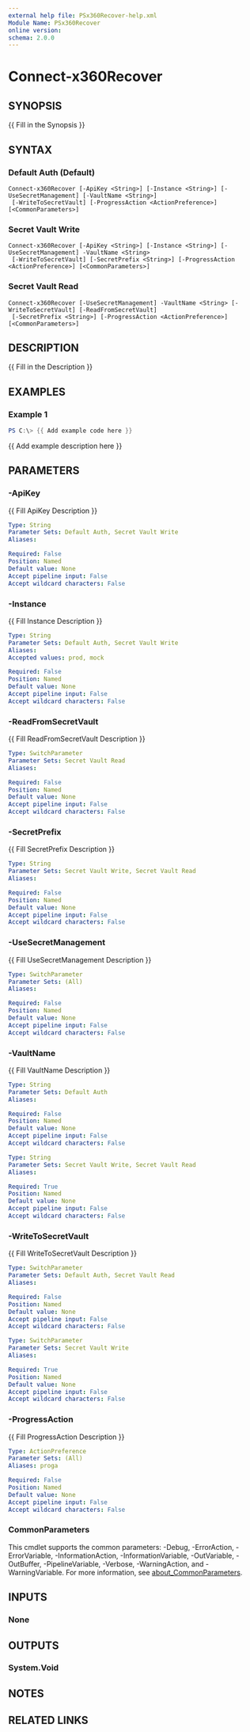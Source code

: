 ```yaml
---
external help file: PSx360Recover-help.xml
Module Name: PSx360Recover
online version:
schema: 2.0.0
---
```


# Connect-x360Recover

## SYNOPSIS
{{ Fill in the Synopsis }}

## SYNTAX

### Default Auth (Default)
```
Connect-x360Recover [-ApiKey <String>] [-Instance <String>] [-UseSecretManagement] [-VaultName <String>]
 [-WriteToSecretVault] [-ProgressAction <ActionPreference>] [<CommonParameters>]
```

### Secret Vault Write
```
Connect-x360Recover [-ApiKey <String>] [-Instance <String>] [-UseSecretManagement] -VaultName <String>
 [-WriteToSecretVault] [-SecretPrefix <String>] [-ProgressAction <ActionPreference>] [<CommonParameters>]
```

### Secret Vault Read
```
Connect-x360Recover [-UseSecretManagement] -VaultName <String> [-WriteToSecretVault] [-ReadFromSecretVault]
 [-SecretPrefix <String>] [-ProgressAction <ActionPreference>] [<CommonParameters>]
```

## DESCRIPTION
{{ Fill in the Description }}

## EXAMPLES

### Example 1
```powershell
PS C:\> {{ Add example code here }}
```

{{ Add example description here }}

## PARAMETERS

### -ApiKey
{{ Fill ApiKey Description }}

```yaml
Type: String
Parameter Sets: Default Auth, Secret Vault Write
Aliases:

Required: False
Position: Named
Default value: None
Accept pipeline input: False
Accept wildcard characters: False
```

### -Instance
{{ Fill Instance Description }}

```yaml
Type: String
Parameter Sets: Default Auth, Secret Vault Write
Aliases:
Accepted values: prod, mock

Required: False
Position: Named
Default value: None
Accept pipeline input: False
Accept wildcard characters: False
```

### -ReadFromSecretVault
{{ Fill ReadFromSecretVault Description }}

```yaml
Type: SwitchParameter
Parameter Sets: Secret Vault Read
Aliases:

Required: False
Position: Named
Default value: None
Accept pipeline input: False
Accept wildcard characters: False
```

### -SecretPrefix
{{ Fill SecretPrefix Description }}

```yaml
Type: String
Parameter Sets: Secret Vault Write, Secret Vault Read
Aliases:

Required: False
Position: Named
Default value: None
Accept pipeline input: False
Accept wildcard characters: False
```

### -UseSecretManagement
{{ Fill UseSecretManagement Description }}

```yaml
Type: SwitchParameter
Parameter Sets: (All)
Aliases:

Required: False
Position: Named
Default value: None
Accept pipeline input: False
Accept wildcard characters: False
```

### -VaultName
{{ Fill VaultName Description }}

```yaml
Type: String
Parameter Sets: Default Auth
Aliases:

Required: False
Position: Named
Default value: None
Accept pipeline input: False
Accept wildcard characters: False
```

```yaml
Type: String
Parameter Sets: Secret Vault Write, Secret Vault Read
Aliases:

Required: True
Position: Named
Default value: None
Accept pipeline input: False
Accept wildcard characters: False
```

### -WriteToSecretVault
{{ Fill WriteToSecretVault Description }}

```yaml
Type: SwitchParameter
Parameter Sets: Default Auth, Secret Vault Read
Aliases:

Required: False
Position: Named
Default value: None
Accept pipeline input: False
Accept wildcard characters: False
```

```yaml
Type: SwitchParameter
Parameter Sets: Secret Vault Write
Aliases:

Required: True
Position: Named
Default value: None
Accept pipeline input: False
Accept wildcard characters: False
```

### -ProgressAction
{{ Fill ProgressAction Description }}

```yaml
Type: ActionPreference
Parameter Sets: (All)
Aliases: proga

Required: False
Position: Named
Default value: None
Accept pipeline input: False
Accept wildcard characters: False
```

### CommonParameters
This cmdlet supports the common parameters: -Debug, -ErrorAction, -ErrorVariable, -InformationAction, -InformationVariable, -OutVariable, -OutBuffer, -PipelineVariable, -Verbose, -WarningAction, and -WarningVariable. For more information, see [about_CommonParameters](http://go.microsoft.com/fwlink/?LinkID=113216).

## INPUTS

### None

## OUTPUTS

### System.Void

## NOTES

## RELATED LINKS
